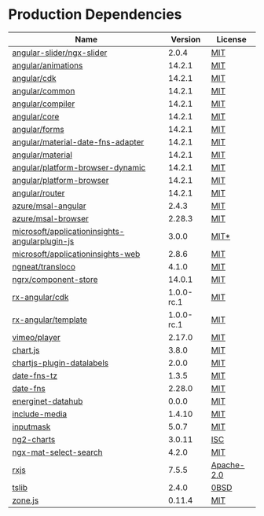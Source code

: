 # Production Dependencies

  | Name | Version | License |
  | ---- | ------- | ------- |
  | [angular-slider/ngx-slider](https://github.com/angular-slider/ngx-slider) | 2.0.4 | [MIT](/home/runner/work/greenforce-frontend/greenforce-frontend/node_modules/@angular-slider/ngx-slider/LICENSE) |
| [angular/animations](https://github.com/angular/angular) | 14.2.1 | [MIT](/home/runner/work/greenforce-frontend/greenforce-frontend/node_modules/@angular/animations/README.md) |
| [angular/cdk](https://github.com/angular/components) | 14.2.1 | [MIT](/home/runner/work/greenforce-frontend/greenforce-frontend/node_modules/@angular/cdk/LICENSE) |
| [angular/common](https://github.com/angular/angular) | 14.2.1 | [MIT](/home/runner/work/greenforce-frontend/greenforce-frontend/node_modules/@angular/common/README.md) |
| [angular/compiler](https://github.com/angular/angular) | 14.2.1 | [MIT](/home/runner/work/greenforce-frontend/greenforce-frontend/node_modules/@angular/compiler/README.md) |
| [angular/core](https://github.com/angular/angular) | 14.2.1 | [MIT](/home/runner/work/greenforce-frontend/greenforce-frontend/node_modules/@angular/core/README.md) |
| [angular/forms](https://github.com/angular/angular) | 14.2.1 | [MIT](/home/runner/work/greenforce-frontend/greenforce-frontend/node_modules/@angular/forms/README.md) |
| [angular/material-date-fns-adapter](https://github.com/angular/components) | 14.2.1 | [MIT](/home/runner/work/greenforce-frontend/greenforce-frontend/node_modules/@angular/material-date-fns-adapter/LICENSE) |
| [angular/material](https://github.com/angular/components) | 14.2.1 | [MIT](/home/runner/work/greenforce-frontend/greenforce-frontend/node_modules/@angular/material/LICENSE) |
| [angular/platform-browser-dynamic](https://github.com/angular/angular) | 14.2.1 | [MIT](/home/runner/work/greenforce-frontend/greenforce-frontend/node_modules/@angular/platform-browser-dynamic/README.md) |
| [angular/platform-browser](https://github.com/angular/angular) | 14.2.1 | [MIT](/home/runner/work/greenforce-frontend/greenforce-frontend/node_modules/@angular/platform-browser/README.md) |
| [angular/router](https://github.com/angular/angular) | 14.2.1 | [MIT](/home/runner/work/greenforce-frontend/greenforce-frontend/node_modules/@angular/router/README.md) |
| [azure/msal-angular](https://github.com/AzureAD/microsoft-authentication-library-for-js) | 2.4.3 | [MIT](/home/runner/work/greenforce-frontend/greenforce-frontend/node_modules/@azure/msal-angular/LICENSE) |
| [azure/msal-browser](https://github.com/AzureAD/microsoft-authentication-library-for-js) | 2.28.3 | [MIT](/home/runner/work/greenforce-frontend/greenforce-frontend/node_modules/@azure/msal-browser/LICENSE) |
| [microsoft/applicationinsights-angularplugin-js](undefined) | 3.0.0 | [MIT*](/home/runner/work/greenforce-frontend/greenforce-frontend/node_modules/@microsoft/applicationinsights-angularplugin-js/LICENSE) |
| [microsoft/applicationinsights-web](https://github.com/microsoft/ApplicationInsights-JS) | 2.8.6 | [MIT](/home/runner/work/greenforce-frontend/greenforce-frontend/node_modules/@microsoft/applicationinsights-web/LICENSE) |
| [ngneat/transloco](https://github.com/ngneat/transloco) | 4.1.0 | [MIT](/home/runner/work/greenforce-frontend/greenforce-frontend/node_modules/@ngneat/transloco/LICENSE) |
| [ngrx/component-store](https://github.com/ngrx/platform) | 14.0.1 | [MIT](/home/runner/work/greenforce-frontend/greenforce-frontend/node_modules/@ngrx/component-store/README.md) |
| [rx-angular/cdk](https://github.com/rx-angular/rx-angular) | 1.0.0-rc.1 | [MIT](/home/runner/work/greenforce-frontend/greenforce-frontend/node_modules/@rx-angular/cdk/README.md) |
| [rx-angular/template](https://github.com/rx-angular/rx-angular) | 1.0.0-rc.1 | [MIT](/home/runner/work/greenforce-frontend/greenforce-frontend/node_modules/@rx-angular/template/README.md) |
| [vimeo/player](https://github.com/vimeo/player.js) | 2.17.0 | [MIT](/home/runner/work/greenforce-frontend/greenforce-frontend/node_modules/@vimeo/player/LICENSE.md) |
| [chart.js](https://github.com/chartjs/Chart.js) | 3.8.0 | [MIT](/home/runner/work/greenforce-frontend/greenforce-frontend/node_modules/chart.js/LICENSE.md) |
| [chartjs-plugin-datalabels](https://github.com/chartjs/chartjs-plugin-datalabels) | 2.0.0 | [MIT](/home/runner/work/greenforce-frontend/greenforce-frontend/node_modules/chartjs-plugin-datalabels/LICENSE.md) |
| [date-fns-tz](https://github.com/marnusw/date-fns-tz) | 1.3.5 | [MIT](/home/runner/work/greenforce-frontend/greenforce-frontend/node_modules/date-fns-tz/LICENSE.md) |
| [date-fns](https://github.com/date-fns/date-fns) | 2.28.0 | [MIT](/home/runner/work/greenforce-frontend/greenforce-frontend/node_modules/date-fns/LICENSE.md) |
| [energinet-datahub](undefined) | 0.0.0 | [MIT](/home/runner/work/greenforce-frontend/greenforce-frontend/LICENSE) |
| [include-media](https://github.com/eduardoboucas/include-media) | 1.4.10 | [MIT](/home/runner/work/greenforce-frontend/greenforce-frontend/node_modules/include-media/LICENSE.md) |
| [inputmask](https://github.com/RobinHerbots/Inputmask) | 5.0.7 | [MIT](/home/runner/work/greenforce-frontend/greenforce-frontend/node_modules/inputmask/LICENSE.txt) |
| [ng2-charts](https://github.com/valor-software/ng2-charts) | 3.0.11 | [ISC](/home/runner/work/greenforce-frontend/greenforce-frontend/node_modules/ng2-charts/README.md) |
| [ngx-mat-select-search](https://github.com/bithost-gmbh/ngx-mat-select-search) | 4.2.0 | [MIT](/home/runner/work/greenforce-frontend/greenforce-frontend/node_modules/ngx-mat-select-search/LICENSE) |
| [rxjs](https://github.com/reactivex/rxjs) | 7.5.5 | [Apache-2.0](/home/runner/work/greenforce-frontend/greenforce-frontend/node_modules/rxjs/LICENSE.txt) |
| [tslib](https://github.com/Microsoft/tslib) | 2.4.0 | [0BSD](/home/runner/work/greenforce-frontend/greenforce-frontend/node_modules/tslib/LICENSE.txt) |
| [zone.js](https://github.com/angular/angular) | 0.11.4 | [MIT](/home/runner/work/greenforce-frontend/greenforce-frontend/node_modules/zone.js/LICENSE) |